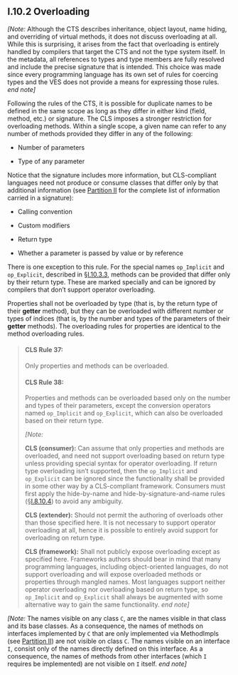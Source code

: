 ## I.10.2 Overloading

_[Note:_ Although the CTS describes inheritance, object layout, name hiding, and overriding of virtual methods, it does not discuss overloading at all. While this is surprising, it arises from the fact that overloading is entirely handled by compilers that target the CTS and not the type system itself. In the metadata, all references to types and type members are fully resolved and include the precise signature that is intended. This choice was made since every programming language has its own set of rules for coercing types and the VES does not provide a means for expressing those rules. _end note]_

Following the rules of the CTS, it is possible for duplicate names to be defined in the same scope as long as they differ in either kind (field, method, etc.) or signature. The CLS imposes a stronger restriction for overloading methods. Within a single scope, a given name can refer to any number of methods provided they differ in any of the following:

 * Number of parameters

 * Type of any parameter

Notice that the signature includes more information, but CLS-compliant languages need not produce or consume classes that differ only by that additional information (see [Partition II](#todo-missing-hyperlink) for the complete list of information carried in a signature):

 * Calling convention

 * Custom modifiers

 * Return type

 * Whether a parameter is passed by value or by reference

There is one exception to this rule. For the special names `op_Implicit` and `op_Explicit`, described in §[I.10.3.3](i.10.3.3-conversion-operators.md), methods can be provided that differ only by their return type. These are marked specially and can be ignored by compilers that don’t support operator overloading.

Properties shall not be overloaded by type (that is, by the return type of their **getter** method), but they can be overloaded with different number or types of indices (that is, by the number and types of the parameters of their **getter** methods). The overloading rules for properties are identical to the method overloading rules.

> #### CLS Rule 37:
>
> Only properties and methods can be overloaded.
>
> #### CLS Rule 38:
>
> Properties and methods can be overloaded based only on the number and types of their parameters, except the conversion operators named `op_Implicit` and `op_Explicit`, which can also be overloaded based on their return type.
>
> _[Note:_
>
> **CLS (consumer):** Can assume that only properties and methods are overloaded, and need not support overloading based on return type unless providing special syntax for operator overloading. If return type overloading isn’t supported, then the `op_Implicit` and `op_Explicit` can be ignored since the functionality shall be provided in some other way by a CLS-compliant framework. Consumers must first apply the hide-by-name and hide-by-signature-and-name rules (§[I.8.10.4](i.8.10.4-hiding-overriding-and-layout.md)) to avoid any ambiguity.
>
> **CLS (extender):** Should not permit the authoring of overloads other than those specified here. It is not necessary to support operator overloading at all, hence it is possible to entirely avoid support for overloading on return type.
>
> **CLS (framework):** Shall not publicly expose overloading except as specified here. Frameworks authors should bear in mind that many programming languages, including object-oriented languages, do not support overloading and will expose overloaded methods or properties through mangled names. Most languages support neither operator overloading nor overloading based on return type, so `op_Implicit` and `op_Explicit` shall always be augmented with some alternative way to gain the same functionality. _end note]_

_[Note:_ The names visible on any class `C`, are the names visible in that class and its base classes. As a consequence, the names of methods on interfaces implemented by `C` that are only implemented via MethodImpls (see [Partition II](#todo-missing-hyperlink)) are not visible on class `C`. The names visible on an interface `I`, consist only of the names directly defined on this interface. As a consequence, the names of methods from other interfaces (which `I` requires be implemented) are not visible on `I` itself. _end note]_
